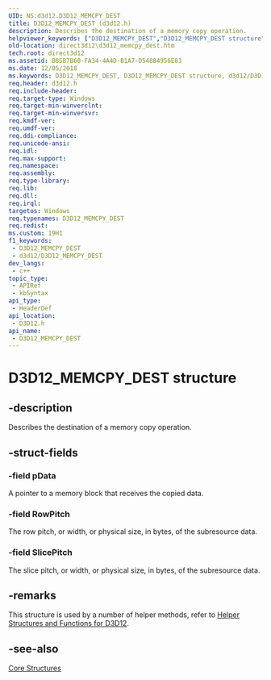 ```yaml
---
UID: NS:d3d12.D3D12_MEMCPY_DEST
title: D3D12_MEMCPY_DEST (d3d12.h)
description: Describes the destination of a memory copy operation.
helpviewer_keywords: ["D3D12_MEMCPY_DEST","D3D12_MEMCPY_DEST structure","d3d12/D3D12_MEMCPY_DEST","direct3d12.d3d12_memcpy_dest"]
old-location: direct3d12\d3d12_memcpy_dest.htm
tech.root: direct3d12
ms.assetid: B85B7B60-FA34-4A4D-B1A7-D54884956E83
ms.date: 12/05/2018
ms.keywords: D3D12_MEMCPY_DEST, D3D12_MEMCPY_DEST structure, d3d12/D3D12_MEMCPY_DEST, direct3d12.d3d12_memcpy_dest
req.header: d3d12.h
req.include-header: 
req.target-type: Windows
req.target-min-winverclnt: 
req.target-min-winversvr: 
req.kmdf-ver: 
req.umdf-ver: 
req.ddi-compliance: 
req.unicode-ansi: 
req.idl: 
req.max-support: 
req.namespace: 
req.assembly: 
req.type-library: 
req.lib: 
req.dll: 
req.irql: 
targetos: Windows
req.typenames: D3D12_MEMCPY_DEST
req.redist: 
ms.custom: 19H1
f1_keywords:
 - D3D12_MEMCPY_DEST
 - d3d12/D3D12_MEMCPY_DEST
dev_langs:
 - c++
topic_type:
 - APIRef
 - kbSyntax
api_type:
 - HeaderDef
api_location:
 - D3D12.h
api_name:
 - D3D12_MEMCPY_DEST
---
```


# D3D12_MEMCPY_DEST structure


## -description

Describes the destination of a memory copy operation.

## -struct-fields

### -field pData

A pointer to a memory block that receives the copied data.

### -field RowPitch

The row pitch, or width, or physical size, in bytes, of the subresource data.

### -field SlicePitch

The slice pitch, or width, or physical size, in bytes, of the subresource data.

## -remarks

This structure is used by a number of helper methods, refer to <a href="https://docs.microsoft.com/windows/desktop/direct3d12/helper-structures-and-functions-for-d3d12">Helper Structures and Functions for D3D12</a>.

## -see-also

<a href="https://docs.microsoft.com/windows/desktop/direct3d12/direct3d-12-structures">Core Structures</a>

